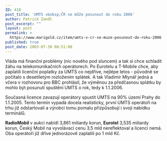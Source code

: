 ```yaml
---
ID: 418
post_title: 'UMTS v&nbsp;ČR se může posunout do roku 2006'
author: Patrick Zandl
post_excerpt: ""
layout: post
permalink: >
  https://www.marigold.cz/item/umts-v-cr-se-muze-posunout-do-roku-2006
published: true
post_date: 2003-07-30 08:51:00
---
```

<P>Vláda má finanční problémy (nic nového pod sluncem) a tak si chce schladit žáhu na telekomunikačních operátorech. Po Eurotelu a T-Mobile chce, aby zaplatili licenční poplatky za UMTS co nejdříve, nejlépe letos - původně se počítalo s desetiletým rozložením splátek. A tak Vladimír Mlynář jedná a včera v rozhovoru pro BBC prohlásil, že výměnou za předčasnou splátku by mohlo být posunutí spuštění UMTS o rok, tedy k 1.1.2006. </P>
<P>Současná licence zavazují operátory spustit UMTS na 90% území Prahy do 1.1.2005. Tento termín vypadá docela realisticky, první UMTS operátoři na trhu již odstartovali a výrobci tomu pomalu přizpůsobují i svoji nabídku terminálů. </P>
<P><STRONG>RadioMobil </STRONG>v aukci nabídl 3,861 miliardy korun, <B class=textt>Eurotel</B> 3,535 miliardy korun, Český Mobil na vyvolávací cenu 3,5 mld nereflektoval a licenci nemá. Oba operátoři již dříve jednorázově zaplatili po 1 mld Kč.</P>